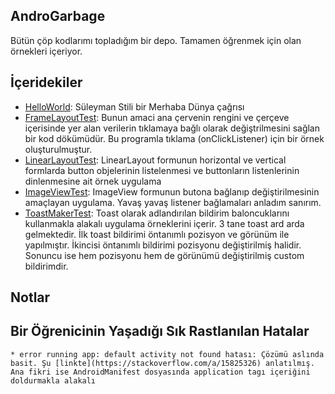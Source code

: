AndroGarbage
------------

Bütün çöp kodlarımı topladığım bir depo.
Tamamen öğrenmek için olan örnekleri içeriyor.


İçeridekiler
------------

* [HelloWorld](https://github.com/Zaryob/AndroGarbage/tree/master/Helloworld): Süleyman Stili bir Merhaba Dünya çağrısı
* [FrameLayoutTest](https://github.com/Zaryob/AndroGarbage/tree/master/FrameLayoutTest): Bunun amaci ana çervenin rengini ve çerçeve içerisinde yer alan verilerin tıklamaya bağlı olarak değiştrilmesini sağlan bir kod dökümüdür. Bu programla tıklama (onClickListener) için bir örnek oluşturulmuştur.
* [LinearLayoutTest](https://github.com/Zaryob/AndroGarbage/tree/master/LinearLayoutTest): LinearLayout formunun horizontal ve vertical formlarda button objelerinin listelenmesi ve buttonların listenlerinin dinlenmesine ait örnek uygulama
* [ImageViewTest](https://github.com/Zaryob/AndroGarbage/tree/master/ImageViewTest): ImageView formunun butona bağlanıp değiştirilmesinin amaçlayan uygulama. Yavaş yavaş listener bağlamaları anladım sanırım.
* [ToastMakerTest](https://github.com/Zaryob/AndroGarbage/tree/master/ImageViewTest): Toast olarak adlandırılan bildirim baloncuklarını kullanmakla alakalı uygulama örneklerini içerir. 3 tane toast ard arda gelmektedir. İlk toast bildirimi öntanımlı pozisyon ve görünüm ile yapılmıştır. İkincisi öntanımlı bildirimi pozisyonu değiştirilmiş halidir. Sonuncu ise hem pozisyonu hem de görünümü değiştirilmiş custom bildirimdir.


Notlar
------

## Bir Öğrenicinin Yaşadığı Sık Rastlanılan Hatalar
	* error running app: default activity not found hatası: Çözümü aslında basit. Şu [linkte](https://stackoverflow.com/a/15825326) anlatılmış. Ana fikri ise AndroidManifest dosyasında application tagı içeriğini doldurmakla alakalı
